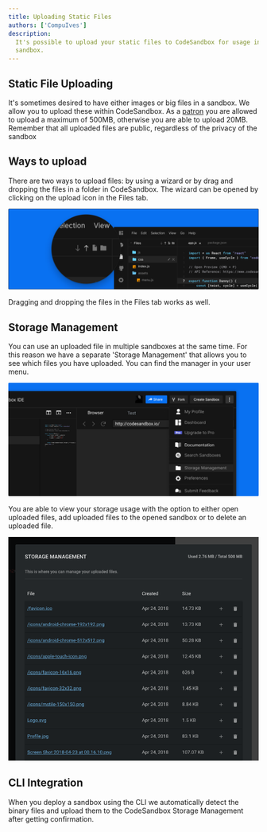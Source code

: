 ```yaml
---
title: Uploading Static Files
authors: ['CompuIves']
description:
  It's possible to upload your static files to CodeSandbox for usage in the
  sandbox.
---
```


## Static File Uploading

It's sometimes desired to have either images or big files in a sandbox. We allow
you to upload these within CodeSandbox. As a
[patron](https://codesandbox.io/patron) you are allowed to upload a maximum of
500MB, otherwise you are able to upload 20MB. Remember that all uploaded files
are public, regardless of the privacy of the sandbox

## Ways to upload

There are two ways to upload files: by using a wizard or by drag and dropping
the files in a folder in CodeSandbox. The wizard can be opened by clicking on
the upload icon in the Files tab.

![Upload Wizard](./images/upload.png)

Dragging and dropping the files in the Files tab works as well.

## Storage Management

You can use an uploaded file in multiple sandboxes at the same time. For this
reason we have a separate 'Storage Management' that allows you to see which
files you have uploaded. You can find the manager in your user menu.

![Storage Management in User Menu](./images/storage-management-users.png)

You are able to view your storage usage with the option to either open uploaded
files, add uploaded files to the opened sandbox or to delete an uploaded file.

![Storage Management](./images/storage-management.png)

## CLI Integration

When you deploy a sandbox using the CLI we automatically detect the binary files
and upload them to the CodeSandbox Storage Management after getting
confirmation.
